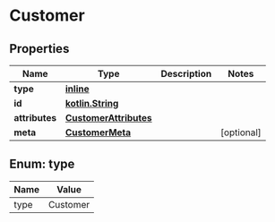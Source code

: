 # Customer

## Properties
Name | Type | Description | Notes
------------ | ------------- | ------------- | -------------
**type** | [**inline**](#TypeEnum) |  | 
**id** | [**kotlin.String**](.md) |  | 
**attributes** | [**CustomerAttributes**](CustomerAttributes.md) |  | 
**meta** | [**CustomerMeta**](CustomerMeta.md) |  |  [optional]

<a name="TypeEnum"></a>
## Enum: type
Name | Value
---- | -----
type | Customer

